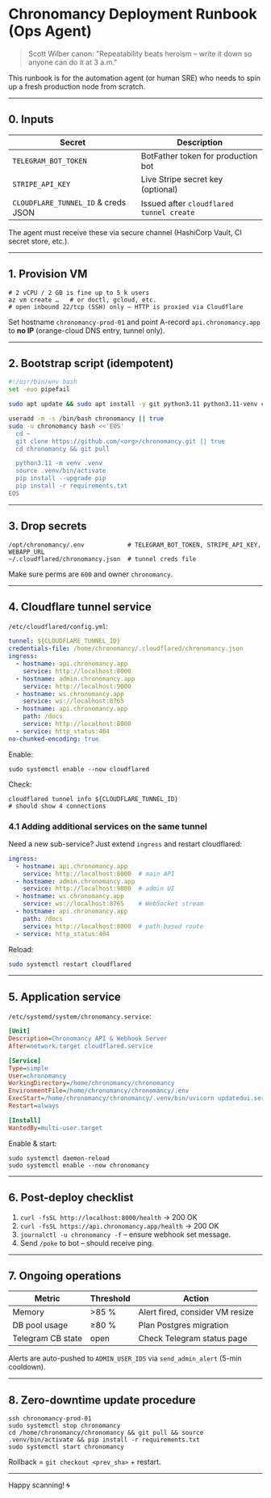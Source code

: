 # Chronomancy Deployment Runbook (Ops Agent)

> Scott Wilber canon: "Repeatability beats heroism – write it down so anyone can do it at 3 a.m."

This runbook is for the automation agent (or human SRE) who needs to spin up a fresh production node from scratch.

---

## 0. Inputs

| Secret | Description |
|--------|-------------|
| `TELEGRAM_BOT_TOKEN` | BotFather token for production bot |
| `STRIPE_API_KEY`    | Live Stripe secret key (optional) |
| `CLOUDFLARE_TUNNEL_ID` & creds JSON | Issued after `cloudflared tunnel create` |

The agent must receive these via secure channel (HashiCorp Vault, CI secret store, etc.).

---

## 1. Provision VM

```
# 2 vCPU / 2 GB is fine up to 5 k users
az vm create …   # or doctl, gcloud, etc.
# open inbound 22/tcp (SSH) only – HTTP is proxied via Cloudflare
```

Set hostname `chronomancy-prod-01` and point A-record `api.chronomancy.app` to **no IP** (orange-cloud DNS entry, tunnel only).

---

## 2. Bootstrap script (idempotent)

```bash
#!/usr/bin/env bash
set -euo pipefail

sudo apt update && sudo apt install -y git python3.11 python3.11-venv cloudflared

useradd -m -s /bin/bash chronomancy || true
sudo -u chronomancy bash <<'EOS'
  cd ~
  git clone https://github.com/<org>/chronomancy.git || true
  cd chronomancy && git pull

  python3.11 -m venv .venv
  source .venv/bin/activate
  pip install --upgrade pip
  pip install -r requirements.txt
EOS
```

---

## 3. Drop secrets

```
/opt/chronomancy/.env            # TELEGRAM_BOT_TOKEN, STRIPE_API_KEY, WEBAPP_URL
~/.cloudflared/chronomancy.json  # tunnel creds file
```

Make sure perms are `600` and owner `chronomancy`.

---

## 4. Cloudflare tunnel service

`/etc/cloudflared/config.yml`:
```yaml
tunnel: ${CLOUDFLARE_TUNNEL_ID}
credentials-file: /home/chronomancy/.cloudflared/chronomancy.json
ingress:
  - hostname: api.chronomancy.app
    service: http://localhost:8000
  - hostname: admin.chronomancy.app
    service: http://localhost:9000
  - hostname: ws.chronomancy.app
    service: ws://localhost:8765
  - hostname: api.chronomancy.app
    path: /docs
    service: http://localhost:8000
  - service: http_status:404
no-chunked-encoding: true
```
Enable:
```
sudo systemctl enable --now cloudflared
```
Check:
```
cloudflared tunnel info ${CLOUDFLARE_TUNNEL_ID}
# should show 4 connections
```

### 4.1 Adding additional services on the same tunnel
Need a new sub-service? Just extend `ingress` and restart cloudflared:
```yaml
ingress:
  - hostname: api.chronomancy.app
    service: http://localhost:8000  # main API
  - hostname: admin.chronomancy.app
    service: http://localhost:9000  # admin UI
  - hostname: ws.chronomancy.app
    service: ws://localhost:8765    # WebSocket stream
  - hostname: api.chronomancy.app
    path: /docs
    service: http://localhost:8000  # path-based route
  - service: http_status:404
```
Reload:
```bash
sudo systemctl restart cloudflared
```

---

## 5. Application service

`/etc/systemd/system/chronomancy.service`:
```ini
[Unit]
Description=Chronomancy API & Webhook Server
After=network.target cloudflared.service

[Service]
Type=simple
User=chronomancy
WorkingDirectory=/home/chronomancy/chronomancy
EnvironmentFile=/home/chronomancy/chronomancy/.env
ExecStart=/home/chronomancy/chronomancy/.venv/bin/uvicorn updatedui.server:app --host 0.0.0.0 --port 8000 --workers 2
Restart=always

[Install]
WantedBy=multi-user.target
```
Enable & start:
```
sudo systemctl daemon-reload
sudo systemctl enable --now chronomancy
```

---

## 6. Post-deploy checklist

1. `curl -fsSL http://localhost:8000/health` → 200 OK
2. `curl -fsSL https://api.chronomancy.app/health` → 200 OK
3. `journalctl -u chronomancy -f` – ensure webhook set message.
4. Send `/poke` to bot – should receive ping.

---

## 7. Ongoing operations

| Metric | Threshold | Action |
|--------|-----------|--------|
| Memory | >85 % | Alert fired, consider VM resize |
| DB pool usage | ≥80 % | Plan Postgres migration |
| Telegram CB state | open | Check Telegram status page |

Alerts are auto-pushed to `ADMIN_USER_IDS` via `send_admin_alert` (5-min cooldown).

---

## 8. Zero-downtime update procedure

```
ssh chronomancy-prod-01
sudo systemctl stop chronomancy
cd /home/chronomancy/chronomancy && git pull && source .venv/bin/activate && pip install -r requirements.txt
sudo systemctl start chronomancy
```

Rollback = `git checkout <prev_sha>` + restart.

---

Happy scanning! 🌀 